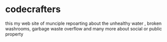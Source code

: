 # codecrafters
this my web site of munciple repoarting about the unhealthy water , broken washrooms, garbage waste overflow and many more about social or public property
